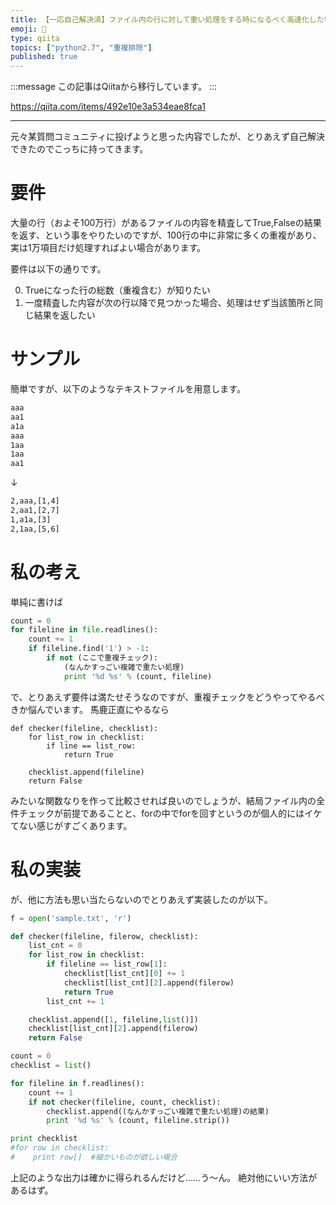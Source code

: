 ```yaml
---
title: 【一応自己解決済】ファイル内の行に対して重い処理をする時になるべく高速化したい！
emoji: 📝
type: qiita
topics: ["python2.7", "重複排除"]
published: true
---
```


:::message
この記事はQiitaから移行しています。
:::

https://qiita.com/items/492e10e3a534eae8fca1

---

元々某質問コミュニティに投げようと思った内容でしたが、とりあえず自己解決できたのでこっちに持ってきます。

# 要件
大量の行（およそ100万行）があるファイルの内容を精査してTrue,Falseの結果を返す、という事をやりたいのですが、100行の中に非常に多くの重複があり、実は1万項目だけ処理すればよい場合があります。

要件は以下の通りです。

0. Trueになった行の総数（重複含む）が知りたい
0. 一度精査した内容が次の行以降で見つかった場合、処理はせず当該箇所と同じ結果を返したい

# サンプル
簡単ですが、以下のようなテキストファイルを用意します。

``` sample.txt
aaa
aa1
a1a
aaa
1aa
1aa
aa1
``` 
↓

``` result.txt
2,aaa,[1,4]
2,aa1,[2,7]
1,a1a,[3]
2,1aa,[5,6]
```

# 私の考え
単純に書けば

``` try1.py
count = 0
for fileline in file.readlines():
    count += 1
    if fileline.find('1') > -1:
        if not (ここで重複チェック):
            (なんかすっごい複雑で重たい処理)
            print '%d %s' % (count, fileline)
```
で、とりあえず要件は満たせそうなのですが、重複チェックをどうやってやるべきか悩んでいます。
馬鹿正直にやるなら

``` try1.pyの続き
def checker(fileline, checklist):
    for list_row in checklist:
        if line == list_row:
            return True

    checklist.append(fileline)
    return False
```
みたいな関数なりを作って比較させれば良いのでしょうが、結局ファイル内の全件チェックが前提であることと、forの中でforを回すというのが個人的にはイケてない感じがすごくあります。

# 私の実装
が、他に方法も思い当たらないのでとりあえず実装したのが以下。

``` try2.py
f = open('sample.txt', 'r')

def checker(fileline, filerow, checklist):
    list_cnt = 0
    for list_row in checklist:
        if fileline == list_row[1]:
            checklist[list_cnt][0] += 1
            checklist[list_cnt][2].append(filerow)
            return True
        list_cnt += 1

    checklist.append([1, fileline,list()])
    checklist[list_cnt][2].append(filerow)
    return False

count = 0
checklist = list()

for fileline in f.readlines():
    count += 1
    if not checker(fileline, count, checklist):
        checklist.append((なんかすっごい複雑で重たい処理)の結果)
        print '%d %s' % (count, fileline.strip())

print checklist
#for row in checklist:
#    print row[]  #細かいものが欲しい場合
```

上記のような出力は確かに得られるんだけど……う～ん。
絶対他にいい方法があるはず。

